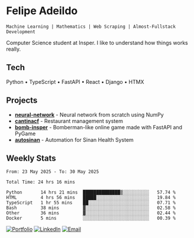 # Felipe Adeildo

```
Machine Learning | Mathematics | Web Scraping | Almost-Fullstack Development
```

Computer Science student at Insper. I like to understand how things works really.

## Tech
Python • TypeScript • FastAPI • React • Django • HTMX

## Projects
- **[neural-network](https://github.com/felipeadeildo/neural-network)** - Neural network from scratch using NumPy
- **[cantinacf](https://github.com/felipeadeildo/cantinacf)** - Restaurant management system
- **[bomb-insper](https://github.com/insper-dev/bomb)** - Bomberman-like online game made with FastAPI and PyGame 
- **[autosinan](https://github.com/felipeadeildo/autosinan)** - Automation for Sinan Health System

## Weekly Stats
<!--START_SECTION:waka-->

```ansi
From: 23 May 2025 - To: 30 May 2025

Total Time: 24 hrs 16 mins

Python       14 hrs 21 mins  ██████████████▒░░░░░░░░░░   57.74 %
HTML         4 hrs 56 mins   █████░░░░░░░░░░░░░░░░░░░░   19.84 %
TypeScript   1 hr 55 mins    ██░░░░░░░░░░░░░░░░░░░░░░░   07.71 %
Bash         38 mins         ▓░░░░░░░░░░░░░░░░░░░░░░░░   02.58 %
Other        36 mins         ▓░░░░░░░░░░░░░░░░░░░░░░░░   02.44 %
Docker       5 mins          ░░░░░░░░░░░░░░░░░░░░░░░░░   00.39 %
```

<!--END_SECTION:waka-->

[![Portfolio](https://img.shields.io/badge/felipeadeildo.com-FF6B6B?style=flat-square&logo=firefox&logoColor=white)](https://felipeadeildo.com)
[![LinkedIn](https://img.shields.io/badge/LinkedIn-0077B5?style=flat-square&logo=linkedin&logoColor=white)](https://linkedin.com/in/felipeadeildo)
[![Email](https://img.shields.io/badge/Email-D14836?style=flat-square&logo=gmail&logoColor=white)](mailto:contato@felipeadeildo.com)
